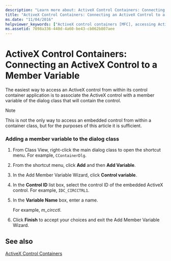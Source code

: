 ```yaml
---
description: "Learn more about: ActiveX Control Containers: Connecting an ActiveX Control to a Member Variable"
title: "ActiveX Control Containers: Connecting an ActiveX Control to a Member Variable"
ms.date: "11/04/2016"
helpviewer_keywords: ["ActiveX control containers [MFC], accessing ActiveX controls", "ActiveX controls [MFC], member variables of project", "connecting ActiveX controls to container member variables", "ActiveX controls [MFC], accessing", "member variables [MFC], ActiveX controls in project", "ActiveX control containers [MFC], ActiveX controls as member variables"]
ms.assetid: 7898a336-440d-4a60-be43-cb062b807aee
---
```

# ActiveX Control Containers: Connecting an ActiveX Control to a Member Variable

The easiest way to access an ActiveX control from within its control container application is to associate the ActiveX control with a member variable of the dialog class that will contain the control.

> [!NOTE]
> This is not the only way to access an embedded control from within a container class, but for the purposes of this article it is sufficient.

### Adding a member variable to the dialog class

1. From Class View, right-click the main dialog class to open the shortcut menu. For example, `CContainerDlg`.

1. From the shortcut menu, click **Add** and then **Add Variable**.

1. In the Add Member Variable Wizard, click **Control variable**.

1. In the **Control ID** list box, select the control ID of the embedded ActiveX control. For example, `IDC_CIRCCTRL1`.

1. In the **Variable Name** box, enter a name.

   For example, *m_circctl*.

1. Click **Finish** to accept your choices and exit the Add Member Variable Wizard.

## See also

[ActiveX Control Containers](activex-control-containers.md)
